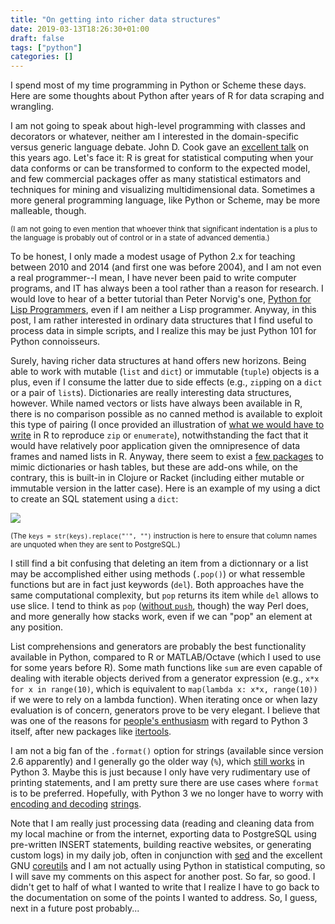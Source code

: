 ```yaml
---
title: "On getting into richer data structures"
date: 2019-03-13T18:26:30+01:00
draft: false
tags: ["python"]
categories: []
---
```

I spend most of my time programming in Python or Scheme these days. Here are some thoughts about Python after years of R for data scraping and wrangling.  

<!--more-->

I am not going to speak about high-level programming with classes and decorators or whatever, neither am I interested in the domain-specific versus generic language debate. John D. Cook gave an [excellent talk](https://www.youtube.com/watch?v=6S9r_YbqHy8&feature=youtu.be) on this years ago. Let's face it: R is great for statistical computing when your data conforms or can be transformed to conform to the expected model, and few commercial packages offer as many statistical estimators and techniques for mining and visualizing multidimensional data. Sometimes a more general programming language, like Python or Scheme, may be more malleable, though. 

<small>(I am not going to even mention that whoever think that significant indentation is a plus to the language is probably out of control or in a state of advanced dementia.)</small>

To be honest, I only made a modest usage of Python 2.x for teaching between 2010 and 2014 (and first one was before 2004), and I am not even a real programmer--I mean, I have never been paid to write computer programs, and IT has always been a tool rather than a reason for research. I would love to hear of a better tutorial than Peter Norvig's one, [Python for Lisp Programmers](https://norvig.com/python-lisp.html), even if I am neither a Lisp programmer. Anyway, in this post, I am rather interested in ordinary data structures that I find useful to process data in simple scripts, and I realize this may be just Python 101 for Python connoisseurs.

Surely, having richer data structures at hand offers new horizons. Being able to work with mutable (`list` and `dict`) or immutable (`tuple`) objects is a plus, even if I consume the latter due to side effects (e.g., `zip`ping on a `dict` or a pair of `list`s). Dictionaries are really interesting data structures, however. While named vectors or lists have always been available in R, there is no comparison possible as no canned method is available to exploit this type of pairing (I once provided an illustration of [what we would have to write](https://stackoverflow.com/a/9284010) in R to reproduce `zip` or `enumerate`), notwithstanding the fact that it would have relatively poor application given the omnipresence of data frames and named lists in R. Anyway, there seem to exist a [few packages](https://stackoverflow.com/a/44570412) to mimic dictionaries or hash tables, but these are add-ons while, on the contrary, this is built-in in Clojure or Racket (including either mutable or immutable version in the latter case). Here is an example of my using a dict to create an SQL statement using a `dict`:

![](/img/2019-03-13-21-26-26.png)

<small>(The `keys = str(keys).replace("'", "")` instruction is here to ensure that column names are unquoted when they are sent to PostgreSQL.)</small>

I still find a bit confusing that deleting an item from a dictionnary or a list may be accomplished either using methods (`.pop()`) or what ressemble functions but are in fact just keywords (`del`). Both approaches have the same computational complexity, but `pop` returns its item while `del` allows to use slice. I tend to think as `pop` ([without `push`](https://bit.ly/2CmEeAx), though) the way Perl does, and more generally how stacks work, even if we can "pop" an element at any position.

List comprehensions and generators are probably the best functionality available in Python, compared to R or MATLAB/Octave (which I used to use for some years before R). Some math functions like `sum` are even capable of dealing with iterable objects derived from a generator expression (e.g., `x*x for x in range(10)`, which is equivalent to `map(lambda x: x*x, range(10))` if we were to rely on a lambda function). When iterating once or when lazy evaluation is of concern, generators prove to be very elegant. I believe that was one of the reasons for [people's enthusiasm](http://python3porting.com/improving.html) with regard to Python 3 itself, after new packages like  [itertools](https://bit.ly/2TIEq7g). 

I am not a big fan of the `.format()` option for strings (available since version 2.6 apparently) and I generally go the older way (`%`), which [still works](https://pyformat.info) in Python 3. Maybe this is just because I only have very rudimentary use of printing statements, and I am pretty sure there are use cases where `format` is to be preferred. Hopefully, with Python 3 we no longer have to worry with [encoding and decoding](https://bit.ly/2QlN7T1) [strings](https://stackoverflow.com/a/6273618).

Note that I am really just processing data (reading and cleaning data from my local machine or from the internet, exporting data to PostgreSQL using pre-written INSERT statements, building reactive websites, or generating custom logs) in my daily job, often in conjunction with [sed](https://www.gnu.org/software/sed/) and the excellent GNU [coreutils](https://www.gnu.org/software/coreutils/coreutils.html) and I am not actually using Python in statistical computing, so I will save my comments on this aspect for another post. So far, so good. I didn't get to half of what I wanted to write that I realize I have to go back to the documentation on some of the points I wanted to address. So, I guess, next in a future post probably...

